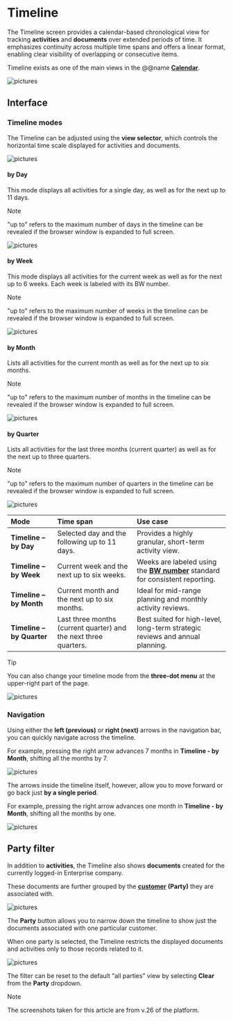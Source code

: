 # Timeline

The Timeline screen provides a calendar-based chronological view for tracking **activities** and **documents** over extended periods of time. It emphasizes continuity across multiple time spans and offers a linear format, enabling clear visibility of overlapping or consecutive items.

Timeline exists as one of the main views in the @@name **[Calendar](https://docs.erp.net/tech/modules/my/calendar/index.html#timeline)**.

![pictures](pictures/timeline_overvieww.png)

## Interface

### Timeline modes

The Timeline can be adjusted using the **view selector**, which controls the horizontal time scale displayed for activities and documents.

![pictures](pictures/timeline_viewmodess.png)

#### by Day

This mode displays all activities for a single day, as well as for the next up to 11 days.

> [!NOTE]
> 
> "up to" refers to the maximum number of days in the timeline can be revealed if the browser window is expanded to full screen.

![pictures](pictures/byday.png)

#### by Week

This mode displays all activities for the current week as well as for the next up to 6 weeks. Each week is labeled with its BW number.

> [!NOTE]
> 
> "up to" refers to the maximum number of weeks in the timeline can be revealed if the browser window is expanded to full screen.

![pictures](pictures/byweek.png)

#### by Month

Lists all activities for the current month as well as for the next up to six months.

> [!NOTE]
> 
> "up to" refers to the maximum number of months in the timeline can be revealed if the browser window is expanded to full screen.

![pictures](pictures/bymonth.png)

#### by Quarter

Lists all activities for the last three months (current quarter) as well as for the next up to three quarters.

> [!NOTE]
> 
> "up to" refers to the maximum number of quarters in the timeline can be revealed if the browser window is expanded to full screen.

![pictures](pictures/byquarter.png)

| Mode | Time span | Use case |
| :--- | :--- | :--- |
| **Timeline – by Day** | Selected day and the following up to 11 days. | Provides a highly granular, short-term activity view. |
| **Timeline – by Week** | Current week and the next up to six weeks. | Weeks are labeled using the **[BW number](https://docs.erp.net/tech/modules/my/calendar.html#business-week-number)** standard for consistent reporting. |
| **Timeline – by Month** | Current month and the next up to six months. | Ideal for mid-range planning and monthly activity reviews. |
| **Timeline – by Quarter** | Last three months (current quarter) and the next three quarters. | Best suited for high-level, long-term strategic reviews and annual planning. |

> [!TIP]
> You can also change your timeline mode from the **three-dot menu** at the upper-right part of the page.

![pictures](pictures/timeline_alternative_viewmodess.png)

### Navigation 

Using either the **left (previous)** or **right (next)** arrows in the navigation bar, you can quickly navigate across the timeline.

For example, pressing the right arrow advances 7 months in **Timeline - by Month**, shifting all the months by 7.

![pictures](pictures/navigation_primary.png)

The arrows inside the timeline itself, however, allow you to move forward or go back just **by a single period**.

For example, pressing the right arrow advances one month in **Timeline - by Month**, shifting all the months by one.

![pictures](pictures/navigation.png)

## Party filter

In addition to **activities**, the Timeline also shows **documents** created for the currently logged-in Enterprise company. 

These documents are further grouped by the **[customer](https://docs.erp.net/tech/modules/crm/sales/customers/index.html)** **(Party)** they are associated with.

![pictures](pictures/timeline_partyy.png)

The **Party** button allows you to narrow down the timeline to show just the documents associated with one particular customer.

When one party is selected, the Timeline restricts the displayed documents and activities only to those records related to it.

![pictures](pictures/timeline_party_multiplee.png)

The filter can be reset to the default "all parties" view by selecting **Clear** from the **Party** dropdown.

> [!NOTE]
> 
> The screenshots taken for this article are from v.26 of the platform.
